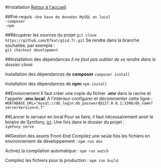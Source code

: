 #Installation
[Retour à l'accueil](index.md)

##Pré-requis
`-Une base de données MySQL en local`  
`-composer`  
`-npm`

##Récupérer les sources du projet
`git clone https://github.com/Efkat/g1id.fr.git`
Se rendre dans la branche souhaitée, par exemple :  
`git checkout development`

##Installation des dépendances
_Il ne faut pas oublier de se rendre dans le dossier cloné._

Installation des dépendances de **composer**
`composer install`
  
Installation des dépendances de **npm**
`npm install`

##Envionnement
Il faut créer une copie du fichier **.env** dans la racine et l'appeler **.env.local**. A l'intérieur configurer et décommenter cette ligne :
`#DATABASE_URL="mysql://db_login:db_password@127.0.0.1:3306/db_name?serverVersion=5.7"`

##Lancer le serveur en local
Pour se faire, il faut nécessairement avoir le binaire de Symfony, [ici](https://symfony.com/download). Une fois dans le dossier du projet :   
`symfony serve`

##Gestion des assets Front-End
Compilez une seule fois les fichiers en environnement de développement :
`npm run dev`  

Activez la compilation automatique :
`npm run watch`

Compilez les fichiers pour la production :
`npm run build`